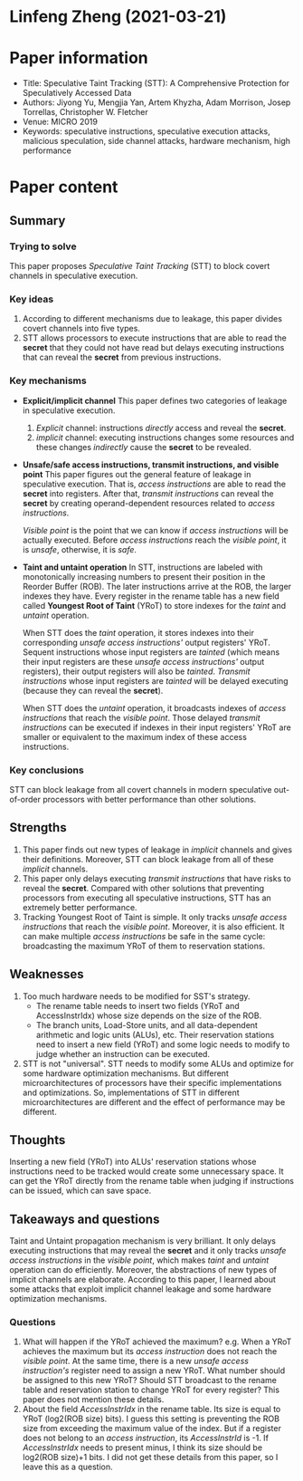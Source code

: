 # Linfeng Zheng (2021-03-21)

# Paper information
- Title: Speculative Taint Tracking (STT): A Comprehensive Protection for Speculatively Accessed Data
- Authors: Jiyong Yu, Mengjia Yan, Artem Khyzha, Adam Morrison, Josep Torrellas, Christopher W. Fletcher
- Venue: MICRO 2019
- Keywords: speculative instructions, speculative execution attacks, malicious speculation, side channel attacks, hardware mechanism, high performance

# Paper content
## Summary
### Trying to solve
This paper proposes _Speculative Taint Tracking_ (STT) to block covert channels in speculative execution.

### Key ideas
1. According to different mechanisms due to leakage, this paper divides covert channels into five types.
2. STT allows processors to execute instructions that are able to read the __secret__ that they could not have read but delays executing instructions that can reveal the __secret__ from previous instructions.

### Key mechanisms
- __Explicit/implicit channel__
  This paper defines two categories of leakage in speculative execution.
  1. _Explicit_ channel: instructions _directly_ access and reveal the __secret__.
  2. _implicit_ channel: executing instructions changes some resources and these changes _indirectly_ cause the __secret__ to be revealed.
  
- __Unsafe/safe access instructions, transmit instructions, and visible point__
  This paper figures out the general feature of leakage in speculative execution. That is, _access instructions_ are able to read the __secret__ into registers. After that, _transmit instructions_ can reveal the __secret__ by creating operand-dependent resources related to _access instructions_.
  
  _Visible point_ is the point that we can know if _access instructions_ will be actually executed. Before _access instructions_ reach the _visible point_, it is _unsafe_, otherwise, it is _safe_.
  
- __Taint and untaint operation__
  In STT, instructions are labeled with monotonically increasing numbers to present their position in the Reorder Buffer (ROB). The later instructions arrive at the ROB, the larger indexes they have. Every register in the rename table has a new field called __Youngest Root of Taint__ (YRoT) to store indexes for the _taint_ and _untaint_ operation. 
  
  When STT does the _taint_ operation, it stores indexes into their corresponding _unsafe access instructions'_ output registers' YRoT. Sequent instructions whose input registers are _tainted_ (which means their input registers are these _unsafe access instructions'_ output registers), their output registers will also be _tainted_. _Transmit instructions_ whose input registers are _tainted_ will be delayed executing (because they can reveal the __secret__).
  
  When STT does the _untaint_ operation, it broadcasts indexes of _access instructions_ that reach the _visible point_. Those delayed _transmit instructions_ can be executed if indexes in their input registers' YRoT are smaller or equivalent to the maximum index of these access instructions.

### Key conclusions
STT can block leakage from all covert channels in modern speculative out-of-order processors with better performance than other solutions.

## Strengths
1. This paper finds out new types of leakage in _implicit_ channels and gives their definitions. Moreover, STT can block leakage from all of these _implicit_ channels.
2. This paper only delays executing _transmit instructions_ that have risks to reveal the __secret__. Compared with other solutions that preventing processors from executing all speculative instructions, STT has an extremely better performance.
3. Tracking Youngest Root of Taint is simple. It only tracks _unsafe access instructions_ that reach the _visible point_. Moreover, it is also efficient. It can make multiple _access instructions_ be safe in the same cycle: broadcasting the maximum YRoT of them to reservation stations.

## Weaknesses
1. Too much hardware needs to be modified for SST's strategy.
   - The rename table needs to insert two fields (YRoT and AccessInstrIdx) whose size depends on the size of the ROB.
   - The branch units, Load-Store units, and all data-dependent arithmetic and logic units (ALUs), etc. Their reservation stations need to insert a new field (YRoT) and some logic needs to modify to judge whether an instruction can be executed.
2. STT is not "universal". STT needs to modify some ALUs and optimize for some hardware optimization mechanisms. But different microarchitectures of processors have their specific implementations and optimizations. So, implementations of STT in different microarchitectures are different and the effect of performance may be different.

## Thoughts
Inserting a new field (YRoT) into ALUs' reservation stations whose instructions need to be tracked would create some unnecessary space. It can get the YRoT directly from the rename table when judging if instructions can be issued, which can save space.

## Takeaways and questions
Taint and Untaint propagation mechanism is very brilliant. It only delays executing instructions that may reveal the __secret__ and it only tracks _unsafe access instructions_ in the _visible point_, which makes _taint_ and _untaint_ operation can do efficiently. Moreover, the abstractions of new types of implicit channels are elaborate. According to this paper, I learned about some attacks that exploit implicit channel leakage and some hardware optimization mechanisms.

### Questions
1. What will happen if the YRoT achieved the maximum? e.g. When a YRoT achieves the maximum but its _access instruction_ does not reach the _visible point_. At the same time, there is a new _unsafe access instruction's_ register need to assign a new YRoT. What number should be assigned to this new YRoT? Should STT broadcast to the rename table and reservation station to change YRoT for every register? This paper does not mention these details.
2. About the field _AccessInstrIdx_ in the rename table. Its size is equal to YRoT (log2(ROB size) bits). I guess this setting is preventing the ROB size from exceeding the maximum value of the index. But if a register does not belong to an _access instruction_, its _AccessInstrId_ is -1. If _AccessInstrIdx_ needs to present minus, I think its size should be log2(ROB size)+1 bits. I did not get these details from this paper, so I leave this as a question.